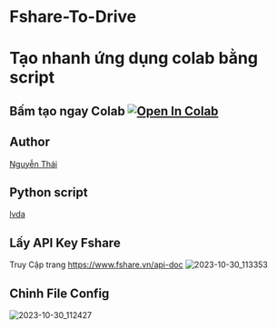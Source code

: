 # Fshare-To-Drive
# Tạo nhanh ứng dụng colab bằng script
## Bấm tạo ngay Colab [![Open In Colab](https://colab.research.google.com/assets/colab-badge.svg)](https://colab.research.google.com/github/nqthaivl/Fshare-To-Drive/blob/main/Download_Fshare_To_Google_Drive.ipynb)
## Author
[Nguyễn Thái](https://www.nguyenthai.id.vn/)<br>
## Python script
[lvda](https://github.com/lvdat/)<br>
## Lấy API Key Fshare
Truy Cập trang 
https://www.fshare.vn/api-doc
![2023-10-30_113353](https://github.com/nqthaivl/Fshare-To-Drive/assets/85541851/7575c8ba-e62b-4705-8856-91eec4c249b8)
## Chỉnh File Config
![2023-10-30_112427](https://github.com/nqthaivl/Fshare-To-Drive/assets/85541851/65a2cbec-a98b-4707-b27f-acacd627366c)
